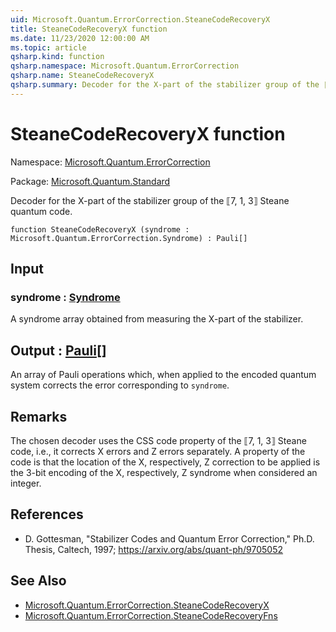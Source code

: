 ```yaml
---
uid: Microsoft.Quantum.ErrorCorrection.SteaneCodeRecoveryX
title: SteaneCodeRecoveryX function
ms.date: 11/23/2020 12:00:00 AM
ms.topic: article
qsharp.kind: function
qsharp.namespace: Microsoft.Quantum.ErrorCorrection
qsharp.name: SteaneCodeRecoveryX
qsharp.summary: Decoder for the X-part of the stabilizer group of the ⟦7, 1, 3⟧ Steane quantum code.
---
```


# SteaneCodeRecoveryX function

Namespace: [Microsoft.Quantum.ErrorCorrection](xref:Microsoft.Quantum.ErrorCorrection)

Package: [Microsoft.Quantum.Standard](https://nuget.org/packages/Microsoft.Quantum.Standard)


Decoder for the X-part of the stabilizer group of the ⟦7, 1, 3⟧ Steane quantum code.

```qsharp
function SteaneCodeRecoveryX (syndrome : Microsoft.Quantum.ErrorCorrection.Syndrome) : Pauli[]
```


## Input

### syndrome : [Syndrome](xref:Microsoft.Quantum.ErrorCorrection.Syndrome)

A syndrome array obtained from measuring the X-part of the stabilizer.



## Output : [Pauli](xref:microsoft.quantum.lang-ref.pauli)[]

An array of Pauli operations which, when applied to the encoded quantum systemcorrects the error corresponding to `syndrome`.

## Remarks

The chosen decoder uses the CSS code property of the ⟦7, 1, 3⟧ Steane code, i.e., it corrects X errorsand Z errors separately. A property of the code is that the location of the X, respectively, Z correctionto be applied is the 3-bit encoding of the X, respectively, Z syndrome when considered an integer.

## References

- D. Gottesman, "Stabilizer Codes and Quantum Error Correction," Ph.D. Thesis, Caltech, 1997;  https://arxiv.org/abs/quant-ph/9705052

## See Also

- [Microsoft.Quantum.ErrorCorrection.SteaneCodeRecoveryX](xref:Microsoft.Quantum.ErrorCorrection.SteaneCodeRecoveryX)
- [Microsoft.Quantum.ErrorCorrection.SteaneCodeRecoveryFns](xref:Microsoft.Quantum.ErrorCorrection.SteaneCodeRecoveryFns)